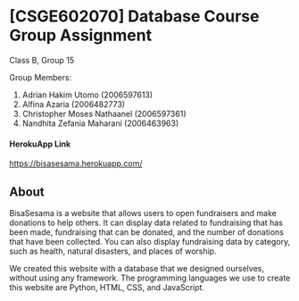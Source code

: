 # [CSGE602070] Database Course Group Assignment

Class B, Group 15

Group Members:
1. Adrian Hakim Utomo (2006597613)
2. Alfina Azaria (2006482773)
3. Christopher Moses Nathaanel (2006597361)
4. Nandhita Zefania Maharani (2006463963)



#### HerokuApp Link
https://bisasesama.herokuapp.com/

## About

BisaSesama is a website that allows users to open fundraisers and make donations to help others. It can display data related to fundraising that has been made, fundraising that can be donated, and the number of donations that have been collected. You can also display fundraising data by category, such as health, natural disasters, and places of worship.

We created this website with a database that we designed ourselves, without using any framework. The programming languages we use to create this website are Python, HTML, CSS, and JavaScript. 
